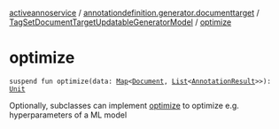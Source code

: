 [activeannoservice](../../index.md) / [annotationdefinition.generator.documenttarget](../index.md) / [TagSetDocumentTargetUpdatableGeneratorModel](index.md) / [optimize](./optimize.md)

# optimize

`suspend fun optimize(data: `[`Map`](https://kotlinlang.org/api/latest/jvm/stdlib/kotlin.collections/-map/index.html)`<`[`Document`](../../document/-document/index.md)`, `[`List`](https://kotlinlang.org/api/latest/jvm/stdlib/kotlin.collections/-list/index.html)`<`[`AnnotationResult`](../../document.annotation/-annotation-result/index.md)`>>): `[`Unit`](https://kotlinlang.org/api/latest/jvm/stdlib/kotlin/-unit/index.html)

Optionally, subclasses can implement [optimize](../../annotationdefinition.generator/-updatable-annotation-generator/optimize.md) to optimize e.g. hyperparameters of a ML model

